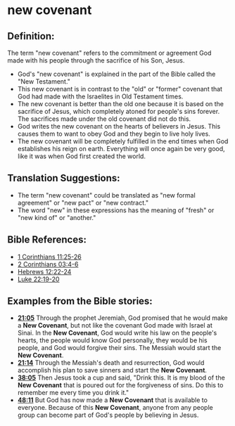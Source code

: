 # new covenant #

## Definition: ##

The term "new covenant" refers to the commitment or agreement God made with his people through the sacrifice of his Son, Jesus. 

* God's "new covenant" is explained in the part of the Bible called the "New Testament."
* This new covenant is in contrast to the "old" or "former" covenant that God had made with the Israelites in Old Testament times.
* The new covenant is better than the old one because it is based on the sacrifice of Jesus, which completely atoned for people's sins forever. The sacrifices made under the old covenant did not do this.
* God writes the new covenant on the hearts of believers in Jesus. This causes them to want to obey God and they begin to live holy lives.
* The new covenant will be completely fulfilled in the end times when God establishes his reign on earth. Everything will once again be very good, like it was when God first created the world.

## Translation Suggestions: ##

* The term "new covenant" could be translated as "new formal agreement" or "new pact" or "new contract."
* The word "new" in these expressions has the meaning of "fresh" or "new kind of" or "another."



## Bible References: ##

* [1 Corinthians 11:25-26](en/tn/1co/help/11/25)
* [2 Corinthians 03:4-6](en/tn/2co/help/03/04)
* [Hebrews 12:22-24](en/tn/heb/help/12/22)
* [Luke 22:19-20](en/tn/luk/help/22/19)

## Examples from the Bible stories: ##

* __[21:05](en/tn/obs/help/21/05)__ Through the prophet Jeremiah, God promised that he would make a __New Covenant__, but not like the covenant God made with Israel at Sinai. In the __New Covenant__, God would write his law on the people's hearts, the people would know God personally, they would be his people, and God would forgive their sins. The Messiah would start the __New Covenant__.
* __[21:14](en/tn/obs/help/21/14)__ Through the Messiah's death and resurrection, God would accomplish his plan to save sinners and start the __New Covenant__.
* __[38:05](en/tn/obs/help/38/05)__ Then Jesus took a cup and said, "Drink this. It is my blood of the __New Covenant__  that is poured out for the forgiveness of sins. Do this to remember me every time you drink it."
* __[48:11](en/tn/obs/help/48/11)__ But God has now made a __New Covenant__  that is available to everyone. Because of this __New Covenant__, anyone from any people group can become part of God's people by believing in Jesus.